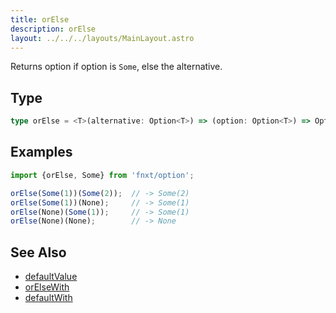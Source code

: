 ```yaml
---
title: orElse
description: orElse
layout: ../../../layouts/MainLayout.astro
---
```


Returns option if option is `Some`, else the alternative.

## Type
```ts
type orElse = <T>(alternative: Option<T>) => (option: Option<T>) => Option<T>
```

## Examples
```ts
import {orElse, Some} from 'fnxt/option';

orElse(Some(1))(Some(2));  // -> Some(2)
orElse(Some(1))(None);     // -> Some(1)
orElse(None)(Some(1));     // -> Some(1)
orElse(None)(None);        // -> None
```


## See Also

- [defaultValue](/core/en/option/defaultValue)
- [orElseWith](/core/en/option/orElseWith)
- [defaultWith](/core/en/option/defaultWith)
